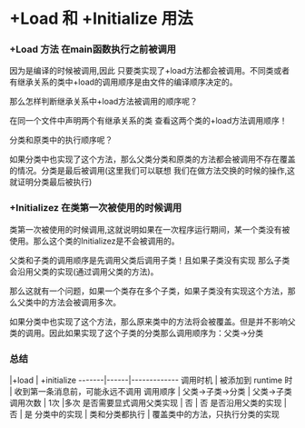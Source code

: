 # +Load 和 +Initialize 用法

### +Load 方法 在main函数执行之前被调用

因为是编译的时候被调用,因此 只要类实现了+load方法都会被调用。不同类或者有继承关系的类中+load的调用顺序是由文件的编译顺序决定的。

那么怎样判断继承关系中+load方法被调用的顺序呢？

在同一个文件中声明两个有继承关系的类 查看这两个类的+load方法调用顺序！

分类和原类中的执行顺序呢？

如果分类中也实现了这个方法，那么父类分类和原类的方法都会被调用不存在覆盖的情况。分类是最后被调用(这里我们可以联想 我们在做方法交换的时候的操作,这就证明分类最后被执行)


### +Initializez 在类第一次被使用的时候调用

类第一次被使用的时候调用,这就说明如果在一次程序运行期间，某一个类没有被使用。那么这个类的Initializez是不会被调用的。

父类和子类的调用顺序是先调用父类后调用子类！且如果子类没有实现 那么子类会沿用父类的实现(通过调用父类的方法)。

那么这就有一个问题，如果一个类存在多个子类，如果子类没有实现这个方法，那么父类中的方法会被调用多次。

如果分类中也实现了这个方法，那么原来类中的方法将会被覆盖。但是并不影响父类的调用。因此如果实现了这个子类的分类那么调用顺序为：父类->分类


### 总结


  |+load	| +initialize
-------|------|-------------
调用时机	| 被添加到 runtime 时	| 收到第一条消息前，可能永远不调用
调用顺序	| 父类->子类->分类	| 父类->子类
调用次数	| 1次	|多次
是否需要显式调用父类实现 |	否 |	否
是否沿用父类的实现 |	否 |	是
分类中的实现 |	类和分类都执行 |	覆盖类中的方法，只执行分类的实现


